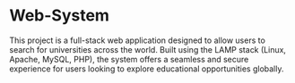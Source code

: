 # Web-System
This project is a full-stack web application designed to allow users to search for universities across the world. Built using the LAMP stack (Linux, Apache, MySQL, PHP), the system offers a seamless and secure experience for users looking to explore educational opportunities globally.
